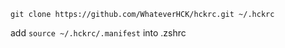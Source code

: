 ```
git clone https://github.com/WhateverHCK/hckrc.git ~/.hckrc
```

add ```source ~/.hckrc/.manifest``` into .zshrc
